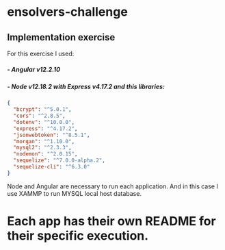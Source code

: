 # ensolvers-challenge
## Implementation exercise

For this exercise I used:

##### - Angular v12.2.10

##### - Node v12.18.2 with Express v4.17.2 and this libraries:
```json
{
  "bcrypt": "^5.0.1",
  "cors": "^2.8.5",
  "dotenv": "^10.0.0",
  "express": "^4.17.2",
  "jsonwebtoken": "^8.5.1",
  "morgan": "^1.10.0",
  "mysql2": "^2.3.3",
  "nodemon": "^2.0.15",
  "sequelize": "^7.0.0-alpha.2",
  "sequelize-cli": "^6.3.0"
}
```

Node and Angular are necessary to run each application. And in this case I use XAMMP to run MYSQL local host database.

# Each app has their own README for their specific execution.
